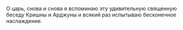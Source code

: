 О царь, снова и снова я вспоминаю эту удивительную священную беседу Кришны и Арджуны и всякий раз испытываю бесконечное наслаждение.